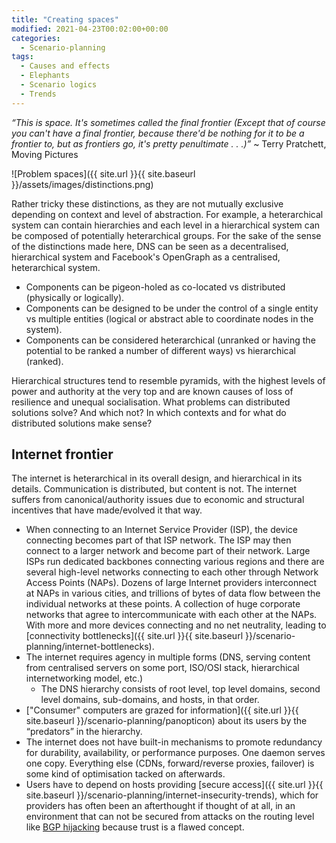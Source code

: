```yaml
---
title: "Creating spaces"
modified: 2021-04-23T00:02:00+00:00
categories:
  - Scenario-planning
tags:
  - Causes and effects
  - Elephants
  - Scenario logics
  - Trends
---
```

 _“This is space. It's sometimes called the final frontier (Except that of course you can't have a final frontier, because there'd be nothing for it to be a frontier to, but as frontiers go, it's pretty penultimate . . .)”_ ~ Terry Pratchett, Moving Pictures 

![Problem spaces]({{ site.url }}{{ site.baseurl }}/assets/images/distinctions.png)

Rather tricky these distinctions, as they are not mutually exclusive depending on context and level of abstraction. For example, a heterarchical system can contain hierarchies and each level in a hierarchical system can be composed of potentially heterarchical groups. For the sake of the sense of the distinctions made here, DNS can be seen as a decentralised, hierarchical system and Facebook's OpenGraph as a centralised, heterarchical system.

* Components can be pigeon-holed as co-located vs distributed (physically or logically).
* Components can be designed to be under the control of a single entity vs multiple entities (logical or abstract able to coordinate nodes in the system).
* Components can be considered heterarchical (unranked or having the potential to be ranked a number of different ways) vs hierarchical (ranked).

Hierarchical structures tend to resemble pyramids, with the highest levels of power and authority at the very top and are known causes of loss of resilience and unequal socialisation. What problems can distributed solutions solve? And which not? In which contexts and for what do distributed solutions make sense? 

## Internet frontier

The internet is heterarchical in its overall design, and hierarchical in its details. Communication is distributed, but content is not. The internet suffers from canonical/authority issues due to economic and structural incentives that have made/evolved it that way.

* When connecting to an Internet Service Provider (ISP), the device connecting becomes part of that ISP network. The ISP may then connect to a larger network and become part of their network. Large ISPs run dedicated backbones connecting various regions and there are several high-level networks connecting to each other through Network Access Points (NAPs). Dozens of large Internet providers interconnect at NAPs in various cities, and trillions of bytes of data flow between the individual networks at these points. A collection of huge corporate networks that agree to intercommunicate with each other at the NAPs. With more and more devices connecting and no net neutrality, leading to [connectivity bottlenecks]({{ site.url }}{{ site.baseurl }}/scenario-planning/internet-bottlenecks).
* The internet requires agency in multiple forms (DNS, serving content from centralised servers on some port, ISO/OSI stack, hierarchical internetworking model, etc.)
    * The DNS hierarchy consists of root level, top level domains, second level domains, sub-domains, and hosts, in that order.
* ["Consumer" computers are grazed for information]({{ site.url }}{{ site.baseurl }}/scenario-planning/panopticon) about its users by the “predators” in the hierarchy.
* The internet does not have built-in mechanisms to promote redundancy for durability, availability, or performance purposes. One daemon serves one copy. Everything else (CDNs, forward/reverse proxies, failover) is some kind of optimisation tacked on afterwards.
* Users have to depend on hosts providing [secure access]({{ site.url }}{{ site.baseurl }}/scenario-planning/internet-insecurity-trends), which for providers has often been an afterthought if thought of at all, in an environment that can not be secured from attacks on the routing level like [BGP hijacking](https://tymyrddin.github.io/orchard/trees/network-attacks/Hijack-BGP) because trust is a flawed concept.


